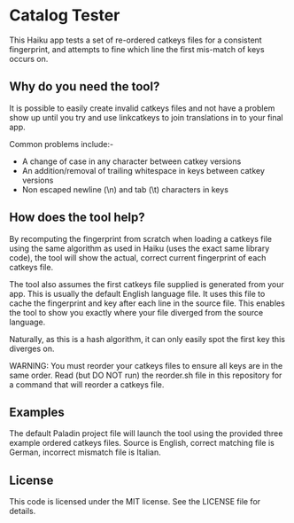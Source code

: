 # Catalog Tester

This Haiku app tests a set of re-ordered catkeys files for a consistent fingerprint, 
and attempts to fine which line the first mis-match of keys occurs on.

## Why do you need the tool?

It is possible to easily create invalid catkeys files and not have a
problem show up until you try and use linkcatkeys to join translations
in to your final app.

Common problems include:-

- A change of case in any character between catkey versions
- An addition/removal of trailing whitespace in keys between catkey versions
- Non escaped newline (\n) and tab (\t) characters in keys

## How does the tool help?

By recomputing the fingerprint from scratch when loading a catkeys file
using the same algorithm as used in Haiku (uses the exact same library code),
the tool will show the actual, correct current fingerprint of each catkeys file.

The tool also assumes the first catkeys file supplied is generated from your app.
This is usually the default English language file. It uses this file to cache
the fingerprint and key after each line in the source file. This enables the
tool to show you exactly where your file diverged from the source language.

Naturally, as this is a hash algorithm, it can only easily spot the first key
this diverges on.

WARNING: You must reorder your catkeys files to ensure all keys are in the same
order. Read (but DO NOT run) the reorder.sh file in this repository for a command
that will reorder a catkeys file.

## Examples

The default Paladin project file will launch the tool using the provided three
example ordered catkeys files. Source is English, correct matching file is German,
incorrect mismatch file is Italian.

## License

This code is licensed under the MIT license. See the LICENSE file for details.

